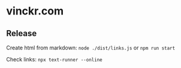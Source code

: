 # vinckr.com


## Release


Create html from markdown:
`node ./dist/links.js`
or
`npm run start`

Check links:
`npx text-runner --online`

